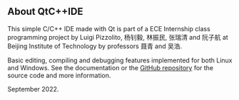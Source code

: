 ## About QtC++IDE 
This simple C/C++ IDE made with Qt is part of a ECE Internship class programming project by Luigi Pizzolito, 杨钊毅, 林振民, 张瑞清 and 阮子航 at Beijing Institute of Technology by professors 聂青 and 吴浩.

Basic editing, compiling and debugging features implemented for both Linux and Windows. See the documentation or the [GitHub repository](https://github.com/Luigi-Pizzolito/QTcppIDE) for the source code and more information.

September 2022.